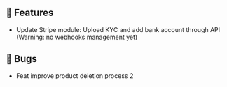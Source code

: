 ## 🚀 Features

- Update Stripe module: Upload KYC and add bank account through API (Warning: no webhooks management yet)


## 🐛 Bugs

- Feat improve product deletion process 2